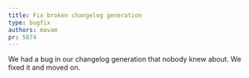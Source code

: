 ```yaml
---
title: Fix broken changelog generation
type: bugfix
authors: mavam
pr: 5074
---
```


We had a bug in our changelog generation that nobody knew about. We fixed it and
moved on.
